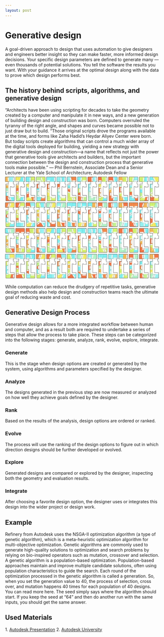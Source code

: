 ```yaml
---
layout: post
---
```

<h1>Generative design</h1>

A goal-driven approach to design that uses automation to give designers and engineers better insight so they can make
faster, more informed design decisions. Your specific design parameters are defined to generate many — even thousands of potential solutions. 
You tell the software the results you want. With your guidance it arrives at the optimal design along with the data to prove which design performs best.


<h2>The history behind scripts, algorithms, and generative design</h2>
“Architects have been using scripting for decades to take the geometry created by a computer and
manipulate it in new ways, and a new generation of building design and construction was born.
Computers overruled the tyranny of the right angle, and shapes and curves became possible
not to just draw but to build.
“Those original scripts drove the programs available at the time, and forms like Zaha Hadid’s Heydar Aliyev Center were born. But today scripts
create algorithms that can control a much wider array of the digital tools deployed for building, yielding a new strategy with generative design
and construction—a name that reflects not just the power that generative tools give architects and builders, but the important connection
between the design and construction process that generative tools make possible.” 
— Phil Bernstein, Associate Dean and a Senior
Lecturer at the Yale School of Architecture;
Autodesk Fellow

<img src="https://raw.githubusercontent.com/evergreencircle/research/master/Generative-design_Autodesk_MaRS_GD-Design-Options.jpeg" alt="Generative architecture">

While computation can reduce the drudgery of repetitive tasks, generative design methods also help design and construction
teams reach the ultimate goal of reducing waste and cost.

<h2>Generative Design Process</h2>

Generative design allows for a more integrated workflow between human and computer, and as a result both are required to undertake a series of steps that allow the process to take place. These steps can be categorized into the following stages: generate, analyze, rank, evolve, explore, integrate.

<h3>Generate</h3>
This is the stage when design options are created or generated by the system, using algorithms and parameters specified by the designer.

<h3>Analyze</h3>
The designs generated in the previous step are now measured or analyzed on how well they achieve goals defined by the designer.

<h3>Rank</h3>
Based on the results of the analysis, design options are ordered or ranked.

<h3>Evolve</h3>
The process will use the ranking of the design options to figure out in which direction designs should be further developed or evolved.

<h3>Explore</h3>
Generated designs are compared or explored by the designer, inspecting both the geometry and evaluation results.

<h3>Integrate</h3>
After choosing a favorite design option, the designer uses or integrates this design into the wider project or design work.

<h2>Example</h2>
Refinery from Autodesk uses the NSGA-II optimization algorithm (a type of genetic algorithm), which is a meta-heuristic optimization algorithm for multi-objective optimization. Genetic algorithms are commonly used to generate high-quality solutions to optimization and search problems by relying on bio-inspired operators such as mutation, crossover and selection. A genetic algorithm is a population-based optimization. Population-based approaches maintain and improve multiple candidate solutions, often using population characteristics to guide the search. Each round of the optimization processed in the genetic algorithm is called a generation. So, when you set the generation value to 40, the process of selection, cross over, and mutation happens 40 times for each population of 40 designs. You can read more here. The seed simply says where the algorithm should start. If you keep the seed at “64” and then do another run with the same inputs, you should get the same answer.

<h2>Used Materials</h2>
1. <a href="https://damassets.autodesk.net/content/dam/autodesk/www/solutions/generative-design/autodesk-aec-generative-design-ebook.pdf">Autodesk Presentation</a>
2. <a href="https://medium.com/autodesk-university/using-generative-design-in-construction-applications-e268c785b004">Autodesk University</a>
